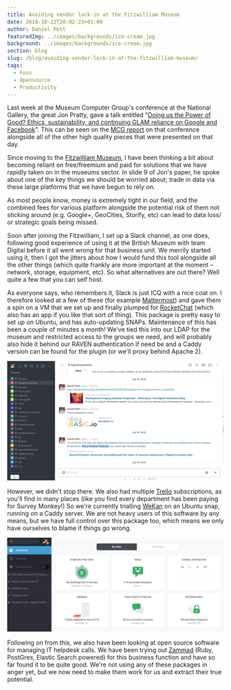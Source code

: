 ```yaml
---
title: Avoiding vendor lock-in at the Fitzwilliam Museum
date: 2018-10-22T20:02:23+01:00
author: Daniel Pett
featuredImg: ../images/backgrounds/ice-cream.jpg
background: ../images/backgrounds/ice-cream.jpg
section: blog
slug: /blog/avoiding-vendor-lock-in-at-the-fitzwilliam-museum/
tags:
  - Foss
  - Opensource
  - Productivity
---
```

Last week at the Museum Computer Group's conference at the National Gallery, the great Jon Pratty, gave a talk entitled "[Doing us the Power of Good? Ethics, sustainability, and continuing GLAM reliance on Google and Facebook](https://www.slideshare.net/museumscomputergroup/doing-us-the-power-of-good-ethics-sustainability-and-continuing-glam-reliance-on-google-and-facebook?ref=http://www.museumscomputergroup.org.uk/events/museumstech2018/)". This can be seen on the [MCG report](http://www.museumscomputergroup.org.uk/events/museumstech2018/) on that conference alongside all of the other high quality pieces that were presented on that day.

Since moving to the [Fitzwilliam Museum](https://fitzmuseum.cam.ac.uk), I have been thinking a bit about becoming reliant on free/freemium and paid for solutions that we have rapidly taken on in the museums sector. In slide 9 of Jon's paper, he spoke about one of the key things we should be worried about; trade in data via these large platforms that we have begun to rely on.

As most people know, money is extremely tight in our field, and the combined fees for various platform alongside the potential risk of them not sticking around (e.g. Google+, GeoCities, Storify, etc) can lead to data loss/ or strategic goals being missed.

Soon after joining the Fitzwilliam, I set up a Slack channel, as one does, following good experience of using it at the British Museum with team Digital before it all went wrong for that business unit. We merrily started using it, then I got the jitters about how I would fund this tool alongside all the other things (which quite frankly are more important at the moment &#8211; network, storage, equipment, etc). So what alternatives are out there? Well quite a few that you can self host.

As everyone says, who remembers it, Slack is just ICQ with a nice coat on. I therefore looked at a few of these (for example [Mattermost](https://mattermost.com/)) and gave them a spin on a VM that we set up and finally plumped for [RocketChat](https://rocket.chat/) (which also has an app if you like that sort of thing). This package is pretty easy to set up on Ubuntu, and has auto-updating SNAPs. Maintenance of this has been a couple of minutes a month! We've tied this into our LDAP for the museum and restricted access to the groups we need, and will probably also hide it behind our RAVEN authentication if need be and a Caddy version can be found for the plugin (or we'll proxy behind Apache 2).

![RocketChat at the Fitz](../images/2018/10/Screen-Shot-2018-10-22-at-20.58.44.png)

However, we didn't stop there. We also had multiple [Trello](https://trello.com/) subscriptions, as you'll find in many places (like you find every department has been paying for Survey Monkey!) So we're currently trialling [WeKan](https://wekan.github.io/) on an Ubuntu snap, running on a Caddy server. We are not heavy users of this software by any means, but we have full control over this package too, which means we only have ourselves to blame if things go wrong.

![Zammad interface's dashboard](../images/2018/10/Screen-Shot-2018-10-22-at-20.57.29.png)

Following on from this, we also have been looking at open source software for managing IT helpdesk calls. We have been trying out [Zammad](https://zammad.org/) (Ruby, PostGres, Elastic Search powered) for this business function and have so far found it to be quite good. We're not using any of these packages in anger yet, but we now need to make them work for us and extract their true potential.
